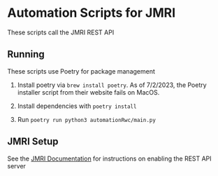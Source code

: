 # Automation Scripts for JMRI
These scripts call the JMRI REST API

## Running
These scripts use Poetry for package management

1. Install poetry via `brew install poetry`. As of 7/2/2023, the Poetry installer script from their website fails on MacOS.

2. Install dependencies with `poetry install`

3. Run `poetry run python3 automationRwc/main.py`

## JMRI Setup
See the [JMRI Documentation](https://www.jmri.org/help/en/html/web/JsonServlet.shtml) for instructions on enabling the REST API server
